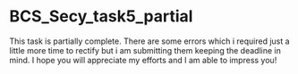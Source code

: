 # BCS_Secy_task5_partial

This task is partially complete. There are some errors which i required just a little more time to rectify but i am submitting them keeping the deadline in mind. I hope you will appreciate my efforts and I am able to impress you!
